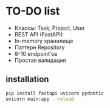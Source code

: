 # TO-DO list
- Классы: Task, Project, User
- REST API (FastAPI)
- In-memory хранилище
- Паттерн Repository
- 8-10 endpoint’ов
- Простая валидация

## installation
```bash
pip install fastapi uvicorn pydantic
uvicorn main:app --reload
```

